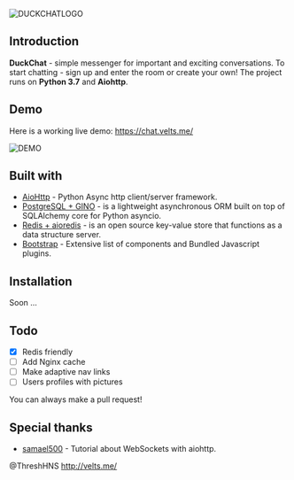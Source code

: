![DUCKCHATLOGO](https://downloader.disk.yandex.ru/preview/f6c23cbc4387f3385eb596855f7cc98ba71e6d5d4446b574610857b026049e70/5c392346/70gwEFRFItt7qq7XZeuHJtlCYiifrGU7IxPf_mqMN33XosqrrUlxIFUUSigcPu5SAL8FL2fKwWcMAkECssTofw%3D%3D?uid=0&filename=DuckChatLogo.png&disposition=inline&hash=&limit=0&content_type=image%2Fpng&tknv=v2&size=2048x2048)

## Introduction
**DuckChat** - simple messenger for important and exciting conversations. To start chatting - sign up and enter the room or create your own! The project runs on **Python 3.7** and **Aiohttp**.

## Demo
Here is a working live demo:  https://chat.velts.me/

![DEMO](https://downloader.disk.yandex.ru/preview/84ffe236b3c3e8703ff59c38c6f1a0fe9c5e65fcd458f22bc040251fa3c9c176/5c38e5d2/h3s4ehzWR2otCYVkHNkXg3GxXN11PvxylFSchg7es9w_j-8vfl44s-2ELLgbvdsPz_ATwmoAr6EsYoKbydcfqw%3D%3D?uid=0&filename=2019-01-11_17-52-10.png&disposition=inline&hash=&limit=0&content_type=image%2Fpng&tknv=v2&size=2048x2048)

## Built with

- [AioHttp](https://github.com/aio-libs/aiohttp) - Python Async http client/server framework.
- [PostgreSQL + GINO](https://github.com/fantix/gino) - is a lightweight asynchronous ORM built on top of SQLAlchemy core for Python asyncio.
- [Redis + aioredis](https://github.com/aio-libs/aioredis) -  is an open source key-value store that functions as a data structure server.
- [Bootstrap](http://getbootstrap.com/) - Extensive list of components and  Bundled Javascript plugins.

## Installation
 Soon ...

## Todo
- [X] Redis friendly
- [ ] Add Nginx cache 
- [ ] Make adaptive nav links
- [ ] Users profiles with pictures

You can always make a pull request!

## Special thanks 
- [samael500](https://maks.live/articles/python/prostoi-chat-na-aiohttp/) - Tutorial about WebSockets with aiohttp.

@ThreshHNS http://velts.me/